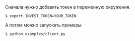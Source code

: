 Cначала нужно добавить токен в переменную окружения.

<!-- termynal -->

```console
$ export INVEST_TOKEN=YOUR_TOKEN
```

А потом можно запускать примеры

```console
$ python examples/client.py
```
